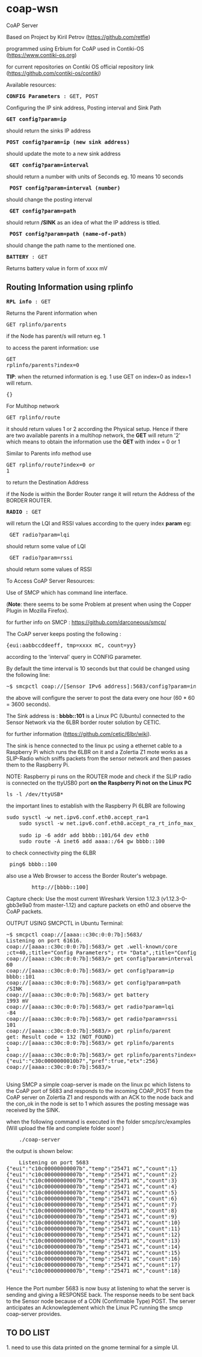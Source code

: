 # coap-wsn
CoAP Server

Based on Project by Kiril Petrov (https://github.com/retfie)

programmed using Erbium for CoAP used in Contiki-OS (https://www.contiki-os.org)

for current repositories on Contiki OS official repository link (https://github.com/contiki-os/contiki)


Available resources:

<pre><b>CONFIG Parameters</b> : GET, POST</pre>
Configuring the IP sink address, Posting interval and Sink Path

<pre><b>GET config?param=ip</b></pre>
should return the sinks IP address

<pre><b>POST config?param=ip (new sink address)</b></pre>
should update the mote to a new sink address

<pre><b> GET config?param=interval </b></pre>
should return a number with units of Seconds eg. 10 means 10 seconds

<pre><b> POST config?param=interval (number) </b></pre>
should change the posting interval

<pre><b> GET config?param=path </b></pre>
should return <b> /SINK</b> as an idea of what the IP address is titled.

<pre><b> POST config?param=path (name-of-path)</b></pre>
should change the path name to the mentioned one.


<pre><b>BATTERY</b> : GET</pre>
Returns battery value in form of xxxx mV
<h2>Routing Information using rplinfo</h2>

<pre><b>RPL info</b> : GET</pre>

Returns the Parent information when <pre>GET rplinfo/parents</pre>
if the Node has parent/s will return eg. 1

to access the parent information: use <pre>GET rplinfo/parents?index=0</pre>

<b>TIP</b>: when the returned information is eg. 1 use GET on index=0 as index=1 will return. 
 <pre>{}</pre>

For Multihop network
<pre>GET rplinfo/route</pre>
it should return values 1 or 2 according the Physical setup.
Hence if there are two available parents in a multihop network, the <b>GET</b> will return '2' which means to obtain the information use the <b> GET </b> with index = 0 or 1

Similar to Parents info method use <pre>GET rplinfo/route?index=0 or 1 </pre> to return the Destination Address

if the Node is within the Border Router range it will return the Address of the BORDER ROUTER.

<pre><b>RADIO</b> : GET</pre>
will return the LQI and RSSI values according to the query index <b>param</b>
eg:
<pre> GET radio?param=lqi </pre> should return some value of LQI
<pre> GET radio?param=rssi</pre> should return some values of RSSI


To Access CoAP Server Resources:

Use of SMCP which has command line interface.

(<b>Note</b>: there seems to be some Problem at present when using the Copper Plugin in Mozilla Firefox).


for further info on SMCP : https://github.com/darconeous/smcp/

The CoAP server keeps posting the following :
<pre>{eui:aabbccddeeff, tmp=xxxx mC, count=yy}</pre>
according to the 'interval' query in CONFIG parameter. 


By default the time interval is 10 seconds but that could be changed using the following line:

<pre>~$ smcpctl coap://[Sensor IPv6 address]:5683/config?param=interval 3600 </pre>


the above will configure the server to post the data every one hour (60 * 60  = 3600 seconds).
 
The Sink address is : <b>bbbb::101</b> is a Linux PC (Ubuntu) connected to the Sensor Network via the 6LBR border router solution by CETIC.

for further information (https://github.com/cetic/6lbr/wiki).

The sink is hence connected to the linux pc using a ethernet cable to a Raspberry Pi which runs the 6LBR on it and a Zolertia Z1 mote works as a SLIP-Radio which sniffs packets from the sensor network and then passes them to the Raspberry Pi.

NOTE: Raspberry pi runs on the ROUTER mode and check if the SLIP radio is connected on the ttyUSB0 port <b>on the Raspberry Pi not on the Linux PC</b>
<pre>ls -l /dev/ttyUSB*</pre>

the important lines to establish with the Raspberry Pi 6LBR are following

<pre>sudo sysctl -w net.ipv6.conf.eth0.accept_ra=1
	sudo sysctl -w net.ipv6.conf.eth0.accept_ra_rt_info_max_plen=64

	sudo ip -6 addr add bbbb::101/64 dev eth0
	sudo route -A inet6 add aaaa::/64 gw bbbb::100
</pre>

to check connectivity ping the 6LBR
<pre> ping6 bbbb::100</pre> 
also use a Web Browser to access the Border Router's webpage.
<pre>
		http://[bbbb::100]
</pre>

Capture check: 
Use the most current Wireshark Version 1.12.3 (v1.12.3-0-gbb3e9a0 from master-1.12)
and capture packets on eth0 and observe the CoAP packets.

OUTPUT USING SMCPCTL in Ubuntu Terminal:
<pre>
~$ smcpctl coap://[aaaa::c30c:0:0:7b]:5683/
Listening on port 61616.
coap://[aaaa::c30c:0:0:7b]:5683/> get .well-known/core
</.well-known/core>;ct=40,</config>;title="Config Parameters"; rt= "Data",</battig>;title="Config Parameters"; rt= "Data",</battery>;title="Battery status";rt="Battery",</radio>;title="RADIO: ?param=lqi|rssi";rt="RadioSensor",</rplinfo/parents>;title="PARENT INFO"; rt = "Data",</rplinfo/routes>;title="RPL ROUTE INFO"; rt="Data"
coap://[aaaa::c30c:0:0:7b]:5683/> get config?param=interval
60
coap://[aaaa::c30c:0:0:7b]:5683/> get config?param=ip
bbbb::101
coap://[aaaa::c30c:0:0:7b]:5683/> get config?param=path
/SINK
coap://[aaaa::c30c:0:0:7b]:5683/> get battery
1993 mV
coap://[aaaa::c30c:0:0:7b]:5683/> get radio?param=lqi
-84
coap://[aaaa::c30c:0:0:7b]:5683/> get radio?param=rssi
101
coap://[aaaa::c30c:0:0:7b]:5683/> get rplinfo/parent
get: Result code = 132 (NOT_FOUND)
coap://[aaaa::c30c:0:0:7b]:5683/> get rplinfo/parents
1
coap://[aaaa::c30c:0:0:7b]:5683/> get rplinfo/parents?index=0
{"eui":"c30c0000000010b7","pref":true,"etx":256}
coap://[aaaa::c30c:0:0:7b]:5683/> 

</pre>

Using SMCP a simple coap-server is made on the linux pc which listens to the CoAP port of 5683 and responds to the incoming COAP_POST from the CoAP server on Zolertia Z1 and responds with an ACK to the node back and the con_ok in the node is set to 1 which assures the posting message was received by the SINK.

when the following command is executed in the folder smcp/src/examples
(Will upload the file and complete folder soon! )
<pre>
	./coap-server
</pre>

the output is shown below:
<pre>
	Listening on port 5683
{"eui":"c10c00000000007b","temp":"25471 mC","count":1}
{"eui":"c10c00000000007b","temp":"25471 mC","count":2}
{"eui":"c10c00000000007b","temp":"25471 mC","count":3}
{"eui":"c10c00000000007b","temp":"25471 mC","count":4}
{"eui":"c10c00000000007b","temp":"25471 mC","count":5}
{"eui":"c10c00000000007b","temp":"25471 mC","count":6}
{"eui":"c10c00000000007b","temp":"25471 mC","count":7}
{"eui":"c10c00000000007b","temp":"25471 mC","count":8}
{"eui":"c10c00000000007b","temp":"25471 mC","count":9}
{"eui":"c10c00000000007b","temp":"25471 mC","count":10}
{"eui":"c10c00000000007b","temp":"25471 mC","count":11}
{"eui":"c10c00000000007b","temp":"25471 mC","count":12}
{"eui":"c10c00000000007b","temp":"25471 mC","count":13}
{"eui":"c10c00000000007b","temp":"25471 mC","count":14}
{"eui":"c10c00000000007b","temp":"25471 mC","count":15}
{"eui":"c10c00000000007b","temp":"25471 mC","count":16}
{"eui":"c10c00000000007b","temp":"25471 mC","count":17}
{"eui":"c10c00000000007b","temp":"25471 mC","count":18}

</pre>

Hence the Port number 5683 is now busy at listening to what the server is sending and giving a RESPONSE back. 
The response needs to be sent back to the Sensor node because of a CON (Confirmable Type) POST. The server anticipates an Acknowlegdement which the Linux PC running the smcp coap-server provides.


<h2>TO DO LIST</h2>
1. need to use this data printed on the gnome terminal for a simple UI.